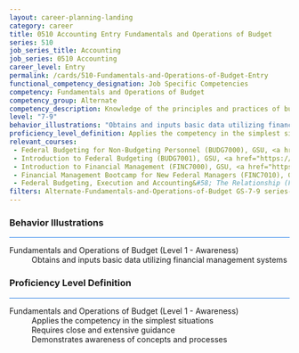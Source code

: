 ```yaml
---
layout: career-planning-landing
category: career
title: 0510 Accounting Entry Fundamentals and Operations of Budget
series: 510
job_series_title: Accounting
job_series: 0510 Accounting
career_level: Entry
permalink: /cards/510-Fundamentals-and-Operations-of-Budget-Entry
functional_competency_designation: Job Specific Competencies
competency: Fundamentals and Operations of Budget
competency_group: Alternate
competency_description: Knowledge of the principles and practices of budget administration and analysis; including preparing, justifying, reporting on, and executing the budget; and the relationships among program, budget, accounting, and reporting systems
level: "7-9"
behavior_illustrations: "Obtains and inputs basic data utilizing financial management systems"
proficiency_level_definition: Applies the competency in the simplest situations ? Requires close and extensive guidance ? Demonstrates awareness of concepts and processes
relevant_courses: 
 - Federal Budgeting for Non-Budgeting Personnel (BUDG7000), GSU, <a href="https://www.LearnAtGSUSA.com/BUDG7001">https://www.LearnAtGSUSA.com/BUDG7001</a>
 - Introduction to Federal Budgeting (BUDG7001), GSU, <a href="https://www.LearnAtGSUSA.com/BUDG7002">https://www.LearnAtGSUSA.com/BUDG7002</a>
 - Introduction to Financial Management (FINC7000), GSU, <a href="https://www.LearnAtGSUSA.com/FINC7001">https://www.LearnAtGSUSA.com/FINC7001</a>
 - Financial Management Bootcamp for New Federal Managers (FINC7010), GSU, <a href="https://www.LearnAtGSUSA.com/FINC7011">https://www.LearnAtGSUSA.com/FINC7011</a>
 - Federal Budgeting, Execution and Accounting&#58; The Relationship (FINC8300), GSU, <a href="https://www.LearnAtGSUSA.com/FINC8301">https://www.LearnAtGSUSA.com/FINC8301</a>
filters: Alternate-Fundamentals-and-Operations-of-Budget GS-7-9 series-0510
---
```


<div class="desktop:grid-col-6 margin-y-3">
  <div class="border-top-2 bg-white padding-3 shadow-5 height-full members-hover border-1px button-border border-top-blue radius-lg card-text-color">
    <h3>Behavior Illustrations</h3>
    <hr style="background-color: #2680EB !important;"/>
    <dl class="text-base card-content-color"><dt>Fundamentals and Operations of Budget (Level 1 - Awareness)</dt><dd>Obtains and inputs basic data utilizing financial management systems</dd></dl>
  </div>
</div>
<div class="desktop:grid-col-6 margin-y-3">
  <div class="border-top-2 bg-white padding-3 shadow-5 height-full members-hover border-1px button-border border-top-blue radius-lg card-text-color">
    <h3>Proficiency Level Definition</h3>
     <hr style="background-color: #1b75e0 !important;"/>
    <dl class="text-base card-content-color"><dt>Fundamentals and Operations of Budget (Level 1 - Awareness)</dt><dd>Applies the competency in the simplest situations </dd><dd> Requires close and extensive guidance </dd><dd> Demonstrates awareness of concepts and processes</dd></dl>
  </div>
</div>